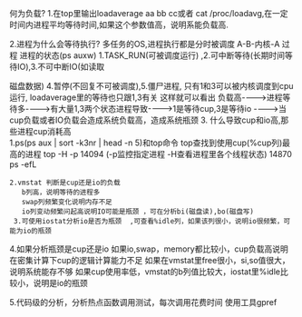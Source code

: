  何为负载?
  1.在top里输出loadaverage aa  bb  cc或者 cat /proc/loadavg,在一定时间内进程平均等待时间,如果这个参数值高，说明系能负载高.

 2.进程为什么会等待执行?
    多任务的OS,进程执行都是分时被调度  A-B-内核-A 过程
    进程的状态(ps auxw) 1.TASK_RUN(可被调度运行)  ,2.可中断等待(长期时间等待IO),3.不可中断IO(如读取  


  磁盘数据) 4.暂停(不回复不可被调度),5.僵尸进程,
    只有1和3可以被内核调度到cpu运行,  loadaverage里的等待也只跟1,3有关
    这样就可以看出 负载高---->进程等待多---->有大量1,3两个状态进程导致---->1是等待cup,3是等待io
    ---->当cup负载或者IO负载会造成系统负载高，造成系统瓶颈
  3. 什么导致cup和io高,那些进程cup消耗高    
     1.ps(ps aux | sort -k3nr | head -n 5)和top命令
       top查找到使用cup(%cup列)最高的进程
       top -H -p 14094 (-p监控指定进程 -H查看进程里各个线程状态) 14870
       ps  -efL  


    2.vmstat 判断是cup还是io的负载
       b列高，说明等待的进程多
       swap列频繁变化说明内存不足
       io列变动频繁问起高说明IO可能是瓶颈 ，可在分析bi(磁盘读),bo(磁盘写)
     3.可使用iostat分析io是否为瓶颈  ,可查看%idle列，如果该列很小，说明io很频繁，可能为io的瓶颈


     
  4.如果分析瓶颈是cup还是io
    如果io,swap，memory都比较小，cup负载高说明在密集计算下cup的逻辑计算能力不足
    如果在vmstat里free很小，si,so值很大，说明系统能存不够
    如果cup使用率低，vmstat的b列值比较大，iostat里%idle比较小，说明是io的瓶颈


  5.代码级的分析，分析热点函数调用测试，每次调用花费时间
    使用工具gpref